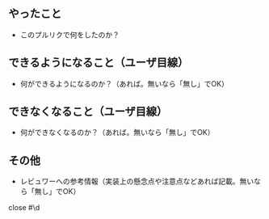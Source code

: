 ## やったこと

* このプルリクで何をしたのか？

## できるようになること（ユーザ目線）

* 何ができるようになるのか？（あれば。無いなら「無し」でOK）

## できなくなること（ユーザ目線）

* 何ができなくなるのか？（あれば。無いなら「無し」でOK）

## その他

* レビュワーへの参考情報（実装上の懸念点や注意点などあれば記載。無いなら「無し」でOK）

close #\d
